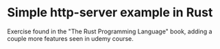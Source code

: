 # Simple http-server example in Rust
Exercise found in the "The Rust Programming Language" book, 
adding a couple more features seen in udemy course.

